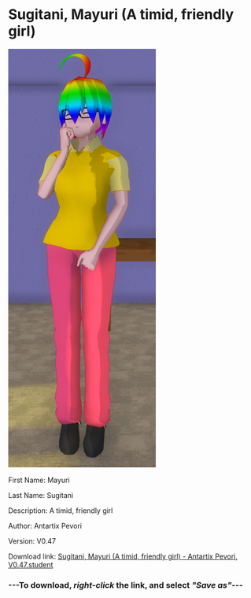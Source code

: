 # Sugitani, Mayuri (A timid, friendly girl)

<img src="https://raw.githubusercontent.com/Arbiter1223/Daigaku-Gurashi-Custom-Students/master/Students/Files/Sugitani%2C%20Mayuri%20(A%20timid%2C%20friendly%20girl).png" title="Sugitani, Mayuri (A timid, friendly girl) - Antartix Pevori, V0.47">

First Name: Mayuri

Last Name: Sugitani

Description: A timid, friendly girl

Author: Antartix Pevori

Version: V0.47

Download link: <a href="https://raw.githubusercontent.com/Arbiter1223/Daigaku-Gurashi-Custom-Students/master/Students/Files/Sugitani%2C%20Mayuri%20(A%20timid%2C%20friendly%20girl)%20-%20Antartix%20Pevori%2C%20V0.47.student">Sugitani, Mayuri (A timid, friendly girl) - Antartix Pevori, V0.47.student</a>

### ---**To download, _right-click_ the link, and select _"Save as"_**---
